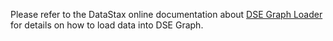 Please refer to the DataStax online documentation about [DSE Graph Loader](https://docs.datastax.com/en/latest-dse/datastax_enterprise/graph/dgl/dglOverview.html)
for details on how to load data into DSE Graph.
